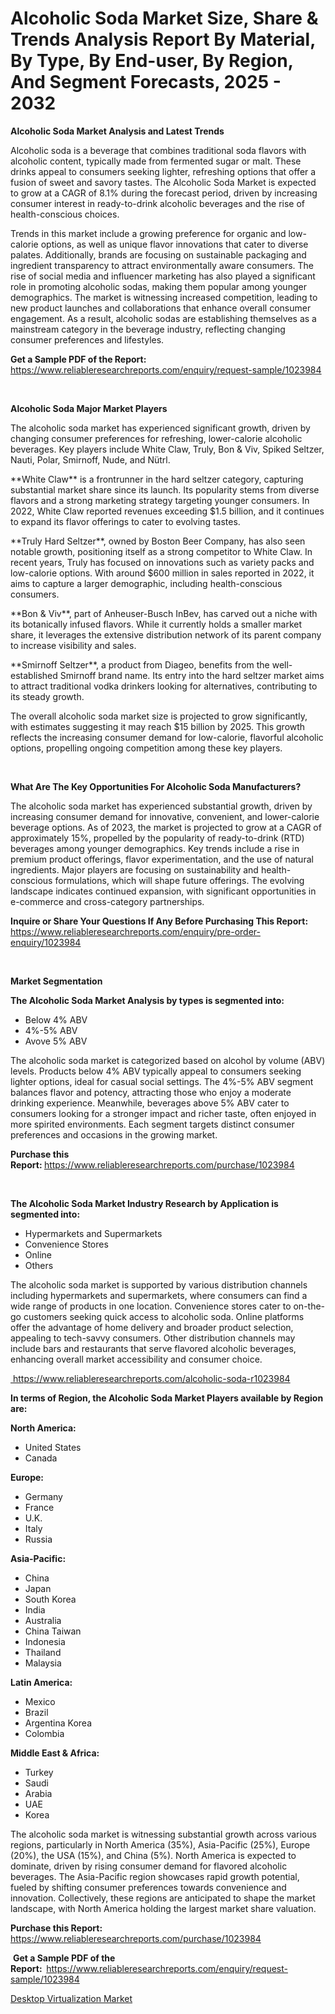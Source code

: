 <p><h1>Alcoholic Soda Market Size, Share & Trends Analysis Report By Material, By Type, By End-user, By Region, And Segment Forecasts, 2025 - 2032</h1></p><p><strong>Alcoholic Soda Market Analysis and Latest Trends</strong></p>
<p><p>Alcoholic soda is a beverage that combines traditional soda flavors with alcoholic content, typically made from fermented sugar or malt. These drinks appeal to consumers seeking lighter, refreshing options that offer a fusion of sweet and savory tastes. The Alcoholic Soda Market is expected to grow at a CAGR of 8.1% during the forecast period, driven by increasing consumer interest in ready-to-drink alcoholic beverages and the rise of health-conscious choices. </p><p>Trends in this market include a growing preference for organic and low-calorie options, as well as unique flavor innovations that cater to diverse palates. Additionally, brands are focusing on sustainable packaging and ingredient transparency to attract environmentally aware consumers. The rise of social media and influencer marketing has also played a significant role in promoting alcoholic sodas, making them popular among younger demographics. The market is witnessing increased competition, leading to new product launches and collaborations that enhance overall consumer engagement. As a result, alcoholic sodas are establishing themselves as a mainstream category in the beverage industry, reflecting changing consumer preferences and lifestyles.</p></p>
<p><strong>Get a Sample PDF of the Report:&nbsp;</strong> <a href="https://www.reliableresearchreports.com/enquiry/request-sample/1023984?utm_campaign=3002&utm_medium=2&utm_source=Github&utm_content=ia&utm_term=06032025&utm_id=alcoholic-soda">https://www.reliableresearchreports.com/enquiry/request-sample/1023984</a></p>
<p>&nbsp;</p>
<p><strong>Alcoholic Soda Major Market Players</strong></p>
<p><p>The alcoholic soda market has experienced significant growth, driven by changing consumer preferences for refreshing, lower-calorie alcoholic beverages. Key players include White Claw, Truly, Bon & Viv, Spiked Seltzer, Nauti, Polar, Smirnoff, Nude, and Nütrl.</p><p>**White Claw** is a frontrunner in the hard seltzer category, capturing substantial market share since its launch. Its popularity stems from diverse flavors and a strong marketing strategy targeting younger consumers. In 2022, White Claw reported revenues exceeding $1.5 billion, and it continues to expand its flavor offerings to cater to evolving tastes.</p><p>**Truly Hard Seltzer**, owned by Boston Beer Company, has also seen notable growth, positioning itself as a strong competitor to White Claw. In recent years, Truly has focused on innovations such as variety packs and low-calorie options. With around $600 million in sales reported in 2022, it aims to capture a larger demographic, including health-conscious consumers.</p><p>**Bon & Viv**, part of Anheuser-Busch InBev, has carved out a niche with its botanically infused flavors. While it currently holds a smaller market share, it leverages the extensive distribution network of its parent company to increase visibility and sales.</p><p>**Smirnoff Seltzer**, a product from Diageo, benefits from the well-established Smirnoff brand name. Its entry into the hard seltzer market aims to attract traditional vodka drinkers looking for alternatives, contributing to its steady growth.</p><p>The overall alcoholic soda market size is projected to grow significantly, with estimates suggesting it may reach $15 billion by 2025. This growth reflects the increasing consumer demand for low-calorie, flavorful alcoholic options, propelling ongoing competition among these key players.</p></p>
<p>&nbsp;</p>
<p><strong>What Are The Key Opportunities For Alcoholic Soda Manufacturers?</strong></p>
<p><p>The alcoholic soda market has experienced substantial growth, driven by increasing consumer demand for innovative, convenient, and lower-calorie beverage options. As of 2023, the market is projected to grow at a CAGR of approximately 15%, propelled by the popularity of ready-to-drink (RTD) beverages among younger demographics. Key trends include a rise in premium product offerings, flavor experimentation, and the use of natural ingredients. Major players are focusing on sustainability and health-conscious formulations, which will shape future offerings. The evolving landscape indicates continued expansion, with significant opportunities in e-commerce and cross-category partnerships.</p></p>
<p><strong>Inquire or Share Your Questions If Any Before Purchasing This Report:</strong> <a href="https://www.reliableresearchreports.com/enquiry/pre-order-enquiry/1023984?utm_campaign=3002&utm_medium=2&utm_source=Github&utm_content=ia&utm_term=06032025&utm_id=alcoholic-soda">https://www.reliableresearchreports.com/enquiry/pre-order-enquiry/1023984</a></p>
<p>&nbsp;</p>
<p><strong>Market Segmentation</strong></p>
<p><strong>The Alcoholic Soda Market Analysis by types is segmented into:</strong></p>
<p><ul><li>Below 4% ABV</li><li>4%-5% ABV</li><li>Avove 5% ABV</li></ul></p>
<p><p>The alcoholic soda market is categorized based on alcohol by volume (ABV) levels. Products below 4% ABV typically appeal to consumers seeking lighter options, ideal for casual social settings. The 4%-5% ABV segment balances flavor and potency, attracting those who enjoy a moderate drinking experience. Meanwhile, beverages above 5% ABV cater to consumers looking for a stronger impact and richer taste, often enjoyed in more spirited environments. Each segment targets distinct consumer preferences and occasions in the growing market.</p></p>
<p><strong>Purchase this Report:&nbsp;</strong><a href="https://www.reliableresearchreports.com/purchase/1023984?utm_campaign=3002&utm_medium=2&utm_source=Github&utm_content=ia&utm_term=06032025&utm_id=alcoholic-soda">https://www.reliableresearchreports.com/purchase/1023984</a></p>
<p>&nbsp;</p>
<p><strong>The Alcoholic Soda Market Industry Research by Application is segmented into:</strong></p>
<p><ul><li>Hypermarkets and Supermarkets</li><li>Convenience Stores</li><li>Online</li><li>Others</li></ul></p>
<p><p>The alcoholic soda market is supported by various distribution channels including hypermarkets and supermarkets, where consumers can find a wide range of products in one location. Convenience stores cater to on-the-go customers seeking quick access to alcoholic soda. Online platforms offer the advantage of home delivery and broader product selection, appealing to tech-savvy consumers. Other distribution channels may include bars and restaurants that serve flavored alcoholic beverages, enhancing overall market accessibility and consumer choice.</p></p>
<p><a href="https://www.reliableresearchreports.com/alcoholic-soda-r1023984?utm_campaign=3002&utm_medium=2&utm_source=Github&utm_content=ia&utm_term=06032025&utm_id=alcoholic-soda">&nbsp;https://www.reliableresearchreports.com/alcoholic-soda-r1023984</a></p>
<p><strong>In terms of Region, the Alcoholic Soda Market Players available by Region are:</strong></p>
<p>
    <p> <strong> North America: </strong>
        <ul>
            <li>United States</li>
            <li>Canada</li>
        </ul>
        </p> 
    <p> <strong> Europe: </strong>
        <ul>
            <li>Germany</li>
            <li>France</li>
            <li>U.K.</li>
            <li>Italy</li>
            <li>Russia</li>
        </ul>
        </p> 
    <p> <strong> Asia-Pacific: </strong>
        <ul>
            <li>China</li>
            <li>Japan</li>
            <li>South Korea</li>
            <li>India</li>
            <li>Australia</li>
            <li>China Taiwan</li>
            <li>Indonesia</li>
            <li>Thailand</li>
            <li>Malaysia</li>
        </ul>
        </p> 
    <p> <strong> Latin America: </strong>
        <ul>
            <li>Mexico</li>
            <li>Brazil</li>
            <li>Argentina Korea</li>
            <li>Colombia</li>
        </ul>
        </p> 
    <p> <strong> Middle East & Africa: </strong>
        <ul>
            <li>Turkey</li>
            <li>Saudi</li>
            <li>Arabia</li>
            <li>UAE</li>
            <li>Korea</li>
        </ul>
    </p>
    </p>
<p><p>The alcoholic soda market is witnessing substantial growth across various regions, particularly in North America (35%), Asia-Pacific (25%), Europe (20%), the USA (15%), and China (5%). North America is expected to dominate, driven by rising consumer demand for flavored alcoholic beverages. The Asia-Pacific region showcases rapid growth potential, fueled by shifting consumer preferences towards convenience and innovation. Collectively, these regions are anticipated to shape the market landscape, with North America holding the largest market share valuation.</p></p>
<p><strong>Purchase this Report: </strong><a href="https://www.reliableresearchreports.com/purchase/1023984?utm_campaign=3002&utm_medium=2&utm_source=Github&utm_content=ia&utm_term=06032025&utm_id=alcoholic-soda">https://www.reliableresearchreports.com/purchase/1023984</a></p>
<p>&nbsp;<strong>Get a Sample PDF of the Report:&nbsp;&nbsp;</strong><a href="https://www.reliableresearchreports.com/enquiry/request-sample/1023984?utm_campaign=3002&utm_medium=2&utm_source=Github&utm_content=ia&utm_term=06032025&utm_id=alcoholic-soda">https://www.reliableresearchreports.com/enquiry/request-sample/1023984</a></p>
<p><strong></strong></p>
<p><p><a href="https://github.com/carylgrinko/Market-Research-Report-List-1/blob/main/desktop-virtualization-market.md?utm_campaign=3002&utm_medium=2&utm_source=Github&utm_content=ia&utm_term=06032025&utm_id=alcoholic-soda">Desktop Virtualization Market</a></p></p>